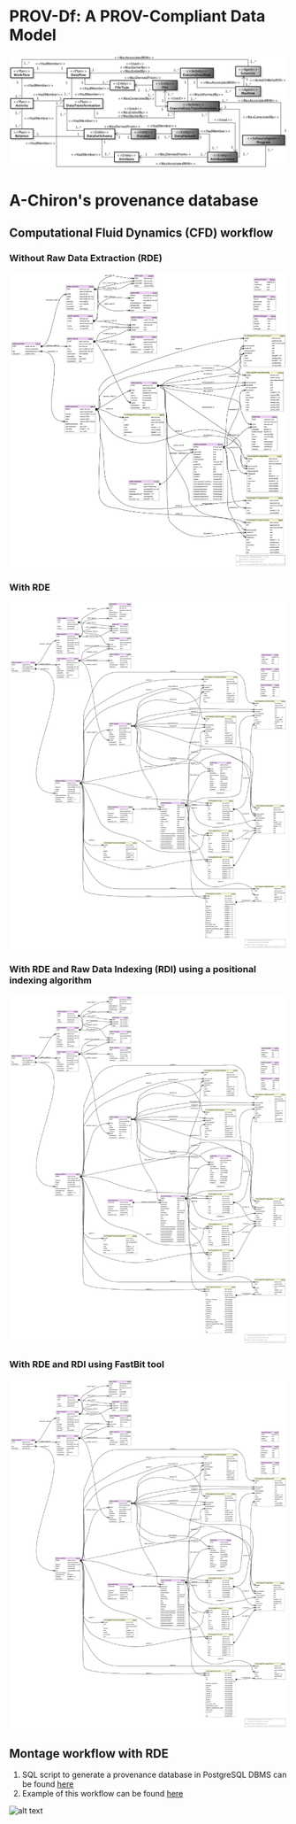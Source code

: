 # PROV-Df: A PROV-Compliant Data Model
![alt text](PROV-Df.png "PROV-Df")

# A-Chiron's provenance database 
## Computational Fluid Dynamics (CFD) workflow
### Without Raw Data Extraction (RDE)
![alt text](a-chiron-cfd/cfd-default.png "CFD workflow without RDE")

### With RDE
![alt text](a-chiron-cfd/cfd-program.png "CFD workflow with RDE")

### With RDE and Raw Data Indexing (RDI) using a positional indexing algorithm
![alt text](a-chiron-cfd/cfd-positional.png "CFD workflow with RDE and Positional indexing")

### With RDE and RDI using FastBit tool
![alt text](a-chiron-cfd/cfd-fastbit.png "CFD workflow with RDE and RDI using FastBit tool")

## Montage workflow with RDE
1. SQL script to generate a provenance database in PostgreSQL DBMS can be found [here](montage/montage.sql)
2. Example of this workflow can be found [here](../simulation/montage)

![alt text](montage/montage.png "Montage workflow with RDE")

